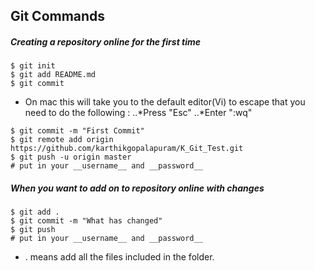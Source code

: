 ## Git Commands

##### Creating a repository online for the <b>first time</b>
```
$ git init
$ git add README.md
$ git commit
```
* On mac this will take you to the default editor(Vi) to escape that you need to do the following : 
..*Press "Esc"
..*Enter ":wq"
```
$ git commit -m "First Commit"
$ git remote add origin https://github.com/karthikgopalapuram/K_Git_Test.git
$ git push -u origin master
# put in your __username__ and __password__
```

##### When you want to add on to repository online with changes
```
$ git add .
$ git commit -m "What has changed"
$ git push
# put in your __username__ and __password__
```

* . means add all the files included in the folder.